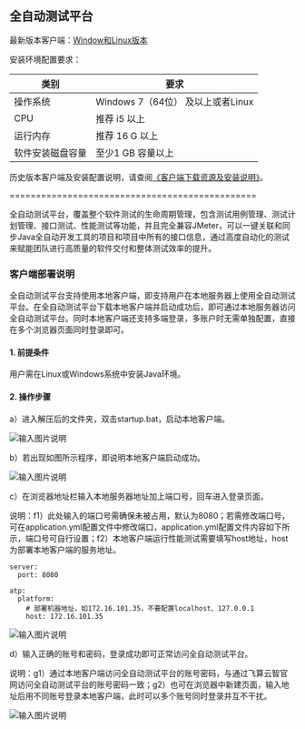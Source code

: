 全自动测试平台
-----------------------------------

最新版本客户端：[Window和Linux版本](https://main.feisuanyz.com:8080/atp/feisuanyz-local-client.zip)

安装环境配置要求：

| 类别       | 要求                        |
|----------|---------------------------|
| 操作系统     | Windows 7（64位） 及以上或者Linux |
| CPU      | 推荐 i5 以上                  |
| 运行内存     | 推荐 16 G 以上                |
| 软件安装磁盘容量 | 至少1 GB 容量以上               |

历史版本客户端及安装配置说明，请查阅[《客户端下载资源及安装说明》](https://gitee.com/feisuanyz/frontend/blob/main/.%20%E5%AE%A2%E6%88%B7%E7%AB%AF%E4%B8%8B%E8%BD%BD%E8%B5%84%E6%BA%90%E5%8F%8A%E5%AE%89%E8%A3%85%E8%AF%B4%E6%98%8E%20/%E5%89%8D%E7%AB%AF%E5%85%A8%E8%87%AA%E5%8A%A8%E5%BC%80%E5%8F%91%E5%B7%A5%E5%85%B7%E5%AE%A2%E6%88%B7%E7%AB%AF%E5%AE%89%E8%A3%85%E8%AF%B4%E6%98%8E.md)。

===============================================

全自动测试平台，覆盖整个软件测试的生命周期管理，包含测试用例管理、测试计划管理、接口测试、性能测试等功能，并且完全兼容JMeter，可以一键关联和同步Java全自动开发工具的项目和项目中所有的接口信息，通过高度自动化的测试来赋能团队进行高质量的软件交付和整体测试效率的提升。

### 客户端部署说明

全自动测试平台支持使用本地客户端，即支持用户在本地服务器上使用全自动测试平台。在全自动测试平台下载本地客户端并启动成功后，即可通过本地服务器访问全自动测试平台。同时本地客户端还支持多端登录，多账户时无需单独配置，直接在多个浏览器页面同时登录即可。

#### 1. 前提条件

用户需在Linux或Windows系统中安装Java环境。

#### 2. 操作步骤

a）进入解压后的文件夹，双击startup.bat，启动本地客户端。

![输入图片说明](image/1-3.png)

b）若出现如图所示程序，即说明本地客户端启动成功。

![输入图片说明](image/1-4.png)

c）在浏览器地址栏输入本地服务器地址加上端口号，回车进入登录页面。

说明：f1）此处输入的端口号需确保未被占用，默认为8080；若需修改端口号，可在application.yml配置文件中修改端口，application.yml配置文件内容如下所示，端口号可自行设置；f2）本地客户端运行性能测试需要填写host地址，host为部署本地客户端的服务地址。

```
server:
  port: 8080

atp:
  platform:
    # 部署机器地址，如172.16.101.35，不要配置localhost、127.0.0.1
    host: 172.16.101.35
```

![输入图片说明](image/1-5.png)

d）输入正确的账号和密码，登录成功即可正常访问全自动测试平台。

说明：g1）通过本地客户端访问全自动测试平台的账号密码，与通过飞算云智官网访问全自动测试平台的账号密码一致；g2）也可在浏览器中新建页面，输入地址后用不同账号登录本地客户端，此时可以多个账号同时登录并互不干扰。

![输入图片说明](image/1-7.png)
